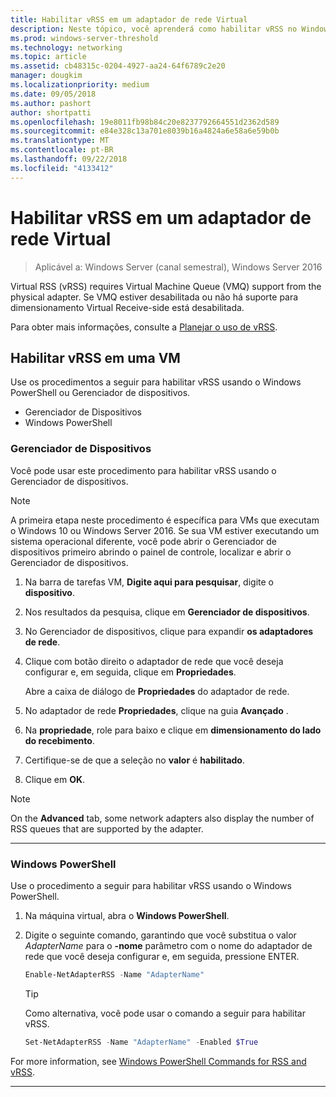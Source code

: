 ```yaml
---
title: Habilitar vRSS em um adaptador de rede Virtual
description: Neste tópico, você aprenderá como habilitar vRSS no Windows Server usando o Gerenciador de dispositivos ou do Windows PowerShell.
ms.prod: windows-server-threshold
ms.technology: networking
ms.topic: article
ms.assetid: cb48315c-0204-4927-aa24-64f6789c2e20
manager: dougkim
ms.localizationpriority: medium
ms.date: 09/05/2018
ms.author: pashort
author: shortpatti
ms.openlocfilehash: 19e8011fb98b84c20e8237792664551d2362d589
ms.sourcegitcommit: e84e328c13a701e8039b16a4824a6e58a6e59b0b
ms.translationtype: MT
ms.contentlocale: pt-BR
ms.lasthandoff: 09/22/2018
ms.locfileid: "4133412"
---
```

# Habilitar vRSS em um adaptador de rede Virtual

>Aplicável a: Windows Server (canal semestral), Windows Server 2016

Virtual RSS \(vRSS\) requires Virtual Machine Queue \(VMQ\) support from the physical adapter. Se VMQ estiver desabilitada ou não há suporte para dimensionamento Virtual Receive-side está desabilitada. 

Para obter mais informações, consulte a [Planejar o uso de vRSS](vrss-plan.md).

## Habilitar vRSS em uma VM
 
Use os procedimentos a seguir para habilitar vRSS usando o Windows PowerShell ou Gerenciador de dispositivos.

-   Gerenciador de Dispositivos
-   Windows PowerShell
  
### Gerenciador de Dispositivos

Você pode usar este procedimento para habilitar vRSS usando o Gerenciador de dispositivos.

>[!NOTE]
>A primeira etapa neste procedimento é específica para VMs que executam o Windows 10 ou Windows Server 2016. Se sua VM estiver executando um sistema operacional diferente, você pode abrir o Gerenciador de dispositivos primeiro abrindo o painel de controle, localizar e abrir o Gerenciador de dispositivos.
  
1.  Na barra de tarefas VM, **Digite aqui para pesquisar**, digite o **dispositivo**. 

2.  Nos resultados da pesquisa, clique em **Gerenciador de dispositivos**.

3.  No Gerenciador de dispositivos, clique para expandir **os adaptadores de rede**. 

4.  Clique com botão direito o adaptador de rede que você deseja configurar e, em seguida, clique em **Propriedades**.<p>Abre a caixa de diálogo de **Propriedades** do adaptador de rede.

5.  No adaptador de rede **Propriedades**, clique na guia **Avançado** . 

6.  Na **propriedade**, role para baixo e clique em **dimensionamento do lado do recebimento**. 

7.  Certifique-se de que a seleção no **valor** é **habilitado**. 

8.  Clique em **OK**.
  
> [!NOTE]
> On the **Advanced** tab, some network adapters also display the number of RSS queues that are supported by the adapter.

---

### Windows PowerShell

Use o procedimento a seguir para habilitar vRSS usando o Windows PowerShell.

1. Na máquina virtual, abra o **Windows PowerShell**.

2. Digite o seguinte comando, garantindo que você substitua o valor *AdapterName* para o **-nome** parâmetro com o nome do adaptador de rede que você deseja configurar e, em seguida, pressione ENTER. 
  
   ```PowerShell
   Enable-NetAdapterRSS -Name "AdapterName"
   ```

   >[!TIP]
   >Como alternativa, você pode usar o comando a seguir para habilitar vRSS.
   >```PowerShell
   >Set-NetAdapterRSS -Name "AdapterName" -Enabled $True  
   >```

For more information, see [Windows PowerShell Commands for RSS and vRSS](vrss-wps.md).

---